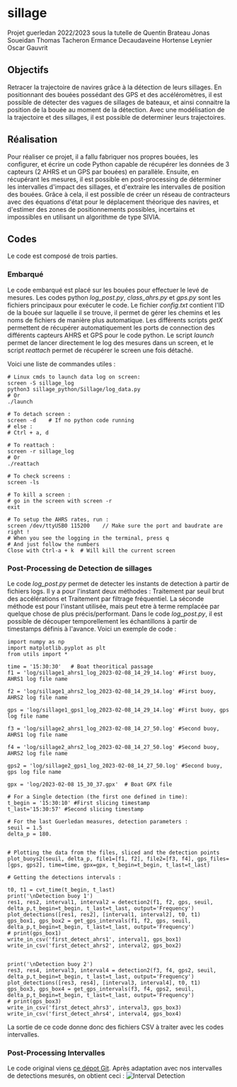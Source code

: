 # sillage
Projet guerledan 2022/2023 sous la tutelle de Quentin Brateau
Jonas Soueidan
Thomas Tacheron 
Ermance Decaudaveine
Hortense Leynier
Oscar Gauvrit

## Objectifs 
Retracer la trajectoire de navires grâce à la détection de leurs sillages.
En positionnant des bouées possédant des GPS et des accéléromètres, il est possible de détecter des vagues de sillages de bateaux, et ainsi connaitre la position de la bouée au moment de la détection. Avec une modélisation de la trajectoire et des sillages, il est possible de determiner leurs trajectoires.

## Réalisation
Pour réaliser ce projet, il a fallu fabriquer nos propres bouées, les configurer, et écrire un code Python capable de récupérer les données de 3 capteurs (2 AHRS et un GPS par bouées) en parallèle. Ensuite, en récupérant les mesures, il est possible en post-processing de déterminer les intervalles d'impact des sillages, et d'extraire les intervalles de position des bouées. Grâce à cela, il est possible de créer un réseau de contracteurs avec des équations d'état pour le déplacement théorique des navires, et d'estimer des zones de positionnements possibles, incertains et impossibles en utilisant un algorithme de type SIVIA.

## Codes
Le code est composé de trois parties.
### Embarqué
Le code embarqué est placé sur les bouées pour effectuer le levé de mesures.
Les codes python *log_post.py*, *class_ahrs.py* et *gps.py* sont les fichiers principaux pour exécuter le code.
Le fichier *config.txt* contient l'ID de la bouée sur laquelle il se trouve, il permet de gérer les chemins et les noms de fichiers de manière plus automatique. Les différents scripts *getX* permettent de récupérer automatiquement les ports de connection des différents capteurs AHRS et GPS pour le code python. Le  script *launch* permet de lancer directement le log des mesures dans un screen, et le script *reattach* permet de récupérer le screen une fois détaché. 

Voici une liste de commandes utiles :
```
# Linux cmds to launch data log on screen:
screen -S sillage_log
python3 sillage_python/Sillage/log_data.py
# Or
./launch

# To detach screen : 
screen -d    # If no python code running
# else :
# Ctrl + a, d

# To reattach :
screen -r sillage_log
# Or
./reattach

# To check screens :
screen -ls

# To kill a screen :
# go in the screen with screen -r
exit

# To setup the AHRS rates, run : 
screen /dev/ttyUSB0 115200    // Make sure the port and baudrate are right !
# When you see the logging in the terminal, press q
# And just follow the numbers
Close with Ctrl-a + k  # Will kill the current screen
```
### Post-Processing de Detection de sillages
Le code *log_post.py* permet de detecter les instants de detection à partir de fichiers logs. Il y a pour l'instant deux méthodes : Traitement par seuil brut des accélérations et Traitement par filtrage fréquentiel. La séconde méthode est pour l'instant utilisée, mais peut etre à terme remplacée par quelque chose de plus précis/performant.
Dans le code *log_post.py*, il est possible de découper temporellement les échantillons à partir de timestamps définis à l'avance. Voici un exemple de code :
```
import numpy as np
import matplotlib.pyplot as plt
from utils import *

time = '15:30:30'   # Boat theoritical passage
f1 = 'log/sillage1_ahrs1_log_2023-02-08_14_29_14.log' #First buoy, AHRS1 log file name

f2 = 'log/sillage1_ahrs2_log_2023-02-08_14_29_14.log' #First buoy, AHRS2 log file name

gps = 'log/sillage1_gps1_log_2023-02-08_14_29_14.log' #First buoy, gps log file name

f3 = 'log/sillage2_ahrs1_log_2023-02-08_14_27_50.log' #Second buoy, AHRS1 log file name

f4 = 'log/sillage2_ahrs2_log_2023-02-08_14_27_50.log' #Second buoy, AHRS2 log file name

gps2 = 'log/sillage2_gps1_log_2023-02-08_14_27_50.log' #Second buoy, gps log file name

gpx = 'log/2023-02-08 15_30_37.gpx'  # Boat GPX file

# For a Single detection (the first one defined in time):
t_begin = '15:30:10' #First slicing timestamp
t_last='15:30:57' #Second slicing timestamp

# For the last Guerledan measures, detection parameters :
seuil = 1.5
delta_p = 180.


# Plotting the data from the files, sliced and the detection points 
plot_buoys2(seuil, delta_p, file1=[f1, f2], file2=[f3, f4], gps_files=[gps, gps2], time=time, gpx=gpx, t_begin=t_begin, t_last=t_last)

# Getting the detections intervals :

t0, t1 = cvt_time(t_begin, t_last)
print('\nDetection buoy 1')
res1, res2, interval1, interval2 = detection2(f1, f2, gps, seuil, delta_p,t_begin=t_begin, t_last=t_last, output='Frequency')
plot_detections([res1, res2], [interval1, interval2], t0, t1)
gps_box1, gps_box2 = get_gps_intervals(f1, f2, gps, seuil, delta_p,t_begin=t_begin, t_last=t_last, output='Frequency')
# print(gps_box1)
write_in_csv('first_detect_ahrs1', interval1, gps_box1)
write_in_csv('first_detect_ahrs2', interval2, gps_box2)


print('\nDetection buoy 2')
res3, res4, interval3, interval4 = detection2(f3, f4, gps2, seuil, delta_p,t_begin=t_begin, t_last=t_last, output='Frequency')
plot_detections([res3, res4], [interval3, interval4], t0, t1)
gps_box3, gps_box4 = get_gps_intervals(f3, f4, gps2, seuil, delta_p,t_begin=t_begin, t_last=t_last, output='Frequency')
# print(gps_box3)
write_in_csv('first_detect_ahrs3', interval3, gps_box3)
write_in_csv('first_detect_ahrs4', interval4, gps_box4)

```
La sortie de ce code donne donc des fichiers CSV à traiter avec les codes intervalles.


### Post-Processing Intervalles
Le code original viens [ce dépot Git](https://github.com/Teusner/WakeBoat).
Après adaptation avec nos intervalles de detections mesurés, on obtient ceci :
![Interval Detection](output.gif)